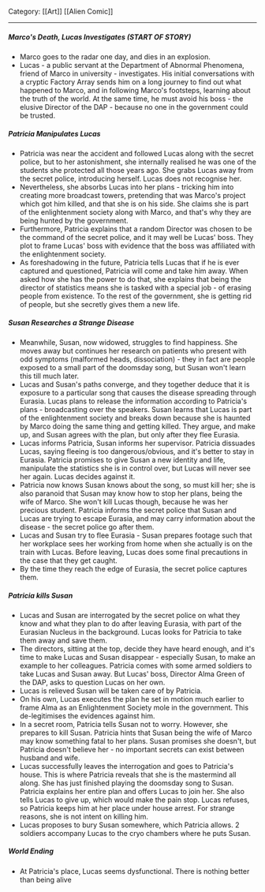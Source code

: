 Category: [[Art]] [[Alien Comic]]
___
##### Marco's Death, Lucas Investigates (START OF STORY)
- Marco goes to the radar one day, and dies in an explosion. 
- Lucas - a public servant at the Department of Abnormal Phenomena, friend of Marco in university - investigates. His initial conversations with a cryptic Factory Array sends him on a long journey to find out what happened to Marco, and in following Marco's footsteps, learning about the truth of the world. At the same time, he must avoid his boss - the elusive Director of the DAP - because no one in the government could be trusted. 
##### Patricia Manipulates Lucas
- Patricia was near the accident and followed Lucas along with the secret police, but to her astonishment, she internally realised he was one of the students she protected all those years ago. She grabs Lucas away from the secret police, introducing herself. Lucas does not recognise her. 
- Nevertheless, she absorbs Lucas into her plans - tricking him into creating more broadcast towers, pretending that was Marco's project which got him killed, and that she is on his side. She claims she is part of the enlightenment society along with Marco, and that's why they are being hunted by the government. 
- Furthermore, Patricia explains that a random Director was chosen to be the command of the secret police, and it may well be Lucas' boss. They plot to frame Lucas' boss with evidence that the boss was affiliated with the enlightenment society. 
- As foreshadowing in the future, Patricia tells Lucas that if he is ever captured and questioned, Patricia will come and take him away. When asked how she has the power to do that, she explains that being the director of statistics means she is tasked with a special job - of erasing people from existence. To the rest of the government, she is getting rid of people, but she secretly gives them a new life. 
##### Susan Researches a Strange Disease
- Meanwhile, Susan, now widowed, struggles to find happiness. She moves away but continues her research on patients who present with odd symptoms (malformed heads, dissociation) - they in fact are people exposed to a small part of the doomsday song, but Susan won't learn this till much later. 
- Lucas and Susan's paths converge, and they together deduce that it is exposure to a particular song that causes the disease spreading through Eurasia. Lucas plans to release the information according to Patricia's plans - broadcasting over the speakers. Susan learns that Lucas is part of the enlightenment society and breaks down because she is haunted by Marco doing the same thing and getting killed. They argue, and make up, and Susan agrees with the plan, but only after they flee Eurasia. 
- Lucas informs Patricia, Susan informs her supervisor. Patricia dissuades Lucas, saying fleeing is too dangerous/obvious, and it's better to stay in Eurasia. Patricia promises to give Susan a new identity and life, manipulate the statistics she is in control over, but Lucas will never see her again. Lucas decides against it. 
- Patricia now knows Susan knows about the song, so must kill her; she is also paranoid that Susan may know how to stop her plans, being the wife of Marco. She won't kill Lucas though, because he was her precious student. Patricia informs the secret police that Susan and Lucas are trying to escape Eurasia, and may carry information about the disease - the secret police go after them. 
- Lucas and Susan try to flee Eurasia - Susan prepares footage such that her workplace sees her working from home when she actually is on the train with Lucas. Before leaving, Lucas does some final precautions in the case that they get caught. 
- By the time they reach the edge of Eurasia, the secret police captures them. 
##### Patricia kills Susan
- Lucas and Susan are interrogated by the secret police on what they know and what they plan to do after leaving Eurasia, with part of the Eurasian Nucleus in the background. Lucas looks for Patricia to take them away and save them. 
- The directors, sitting at the top, decide they have heard enough, and it's time to make Lucas and Susan disappear - especially Susan, to make an example to her colleagues. Patricia comes with some armed soldiers to take Lucas and Susan away. But Lucas' boss, Director Alma Green of the DAP, asks to question Lucas on her own. 
- Lucas is relieved Susan will be taken care of by Patricia. 
- On his own, Lucas executes the plan he set in motion much earlier to frame Alma as an Enlightenment Society mole in the government. This de-legitimises the evidences against him. 
- In a secret room, Patricia tells Susan not to worry. However, she prepares to kill Susan. Patricia hints that Susan being the wife of Marco may know something fatal to her plans. Susan promises she doesn't, but Patricia doesn't believe her - no important secrets can exist between husband and wife. 
- Lucas successfully leaves the interrogation and goes to Patricia's house. This is where Patricia reveals that she is the mastermind all along. She has just finished playing the doomsday song to Susan. Patricia explains her entire plan and offers Lucas to join her. She also tells Lucas to give up, which would make the pain stop. Lucas refuses, so Patricia keeps him at her place under house arrest. For strange reasons, she is not intent on killing him. 
- Lucas proposes to bury Susan somewhere, which Patricia allows. 2 soldiers accompany Lucas to the cryo chambers where he puts Susan. 
##### World Ending
- At Patricia's place, Lucas seems dysfunctional. There is nothing better than being alive 